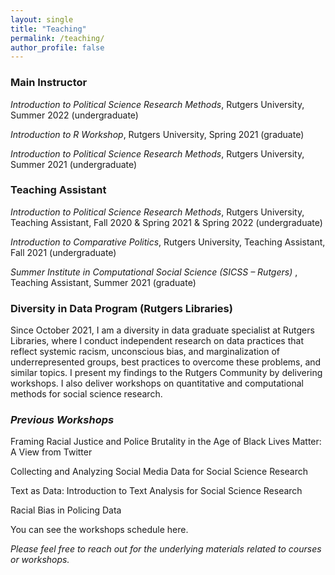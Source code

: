 ```yaml
---
layout: single
title: "Teaching"
permalink: /teaching/
author_profile: false
---
```


### Main Instructor 

<i> Introduction to Political Science Research Methods</i>, Rutgers University, Summer 2022 (undergraduate)

<i> Introduction to R Workshop</i>, Rutgers University, Spring 2021 (graduate)

<i> Introduction to Political Science Research Methods</i>, Rutgers University, Summer 2021 (undergraduate)

### Teaching Assistant

<i> Introduction to Political Science Research Methods</i>, Rutgers University, Teaching Assistant, Fall 2020 & Spring 2021 & Spring 2022 (undergraduate)

<i> Introduction to Comparative Politics</i>, Rutgers University, Teaching Assistant, Fall 2021 (undergraduate)

<i> <a style="text-decoration:none" href="https://sicss.io/2021/rutgers/" target = "blank_"> Summer Institute in Computational Social Science (SICSS – Rutgers)</a> </i>, Teaching Assistant, Summer 2021 (graduate)

### Diversity in Data Program (Rutgers Libraries) 

Since October 2021, I am a diversity in data graduate specialist at Rutgers Libraries, where I conduct independent research on data practices that reflect systemic racism, unconscious bias, and marginalization of underrepresented groups, best practices to overcome these problems, and similar topics. I present my findings to the Rutgers Community by delivering workshops. I also deliver workshops on quantitative and computational methods for social science research.

### <i>Previous Workshops </i>

Framing Racial Justice and Police Brutality in the Age of Black Lives Matter: A View from Twitter

Collecting and Analyzing Social Media Data for Social Science Research 

Text as Data: Introduction to Text Analysis for Social Science Research

Racial Bias in Policing Data

You can see the workshops schedule  <a style="text-decoration:none" href = "https://libcal.rutgers.edu/calendar/nblworkshops?cid=4537&t=d&d=0000-00-00&cal=4537&inc=0" target = "blank_"> here</a>.  

<i> Please feel free to reach out for the underlying materials related to courses or workshops.</i>





